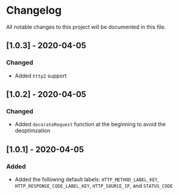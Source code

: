 # Changelog

All notable changes to this project will be documented in this file.

## [1.0.3] - 2020-04-05

### Changed

- Added `http2` support

## [1.0.2] - 2020-04-05

### Changed

- Added `decorateRequest` function at the beginning to avoid the deoptimzation

## [1.0.1] - 2020-04-05

### Added

- Added the following default labels: `HTTP_METHOD_LABEL_KEY`, `HTTP_RESPONSE_CODE_LABEL_KEY`, `HTTP_SOURCE_IP`, and `STATUS_CODE`
